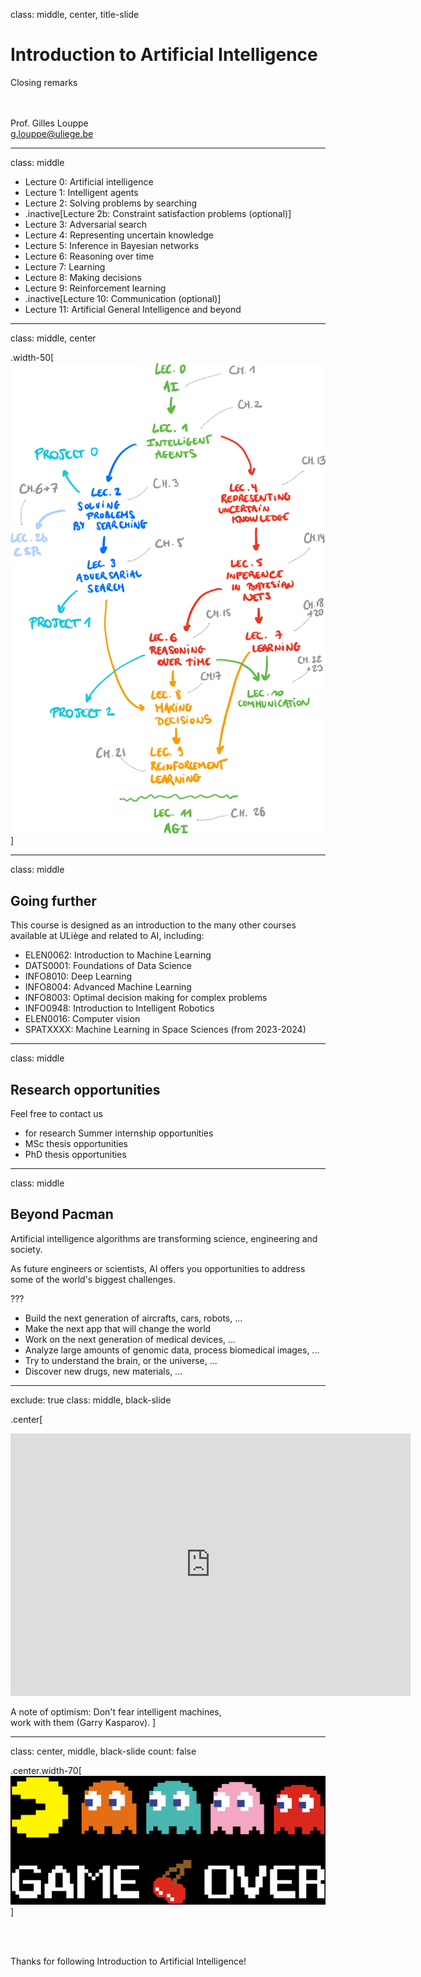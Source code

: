 class: middle, center, title-slide

# Introduction to Artificial Intelligence

Closing remarks

<br><br>
Prof. Gilles Louppe<br>
[g.louppe@uliege.be](mailto:g.louppe@uliege.be)

---

class: middle

- Lecture 0: Artificial intelligence
- Lecture 1: Intelligent agents
- Lecture 2: Solving problems by searching
- .inactive[Lecture 2b: Constraint satisfaction problems (optional)]
- Lecture 3: Adversarial search
- Lecture 4: Representing uncertain knowledge
- Lecture 5: Inference in Bayesian networks
- Lecture 6: Reasoning over time
- Lecture 7: Learning
- Lecture 8: Making decisions
- Lecture 9: Reinforcement learning
- .inactive[Lecture 10: Communication (optional)]
- Lecture 11: Artificial General Intelligence and beyond 

---

class: middle, center

.width-50[![](figures/lec0/map.png)]

---

class: middle

## Going further

This course is designed as an introduction to the many other courses available at ULiège and related to AI, including:

- ELEN0062: Introduction to Machine Learning
- DATS0001: Foundations of Data Science
- INFO8010: Deep Learning
- INFO8004: Advanced Machine Learning
- INFO8003: Optimal decision making for complex problems
- INFO0948: Introduction to Intelligent Robotics
- ELEN0016: Computer vision
- SPATXXXX: Machine Learning in Space Sciences (from 2023-2024)

---

class: middle

## Research opportunities

Feel free to contact us
- for research Summer internship opportunities
- MSc thesis opportunities
- PhD thesis opportunities

---

class: middle

## Beyond Pacman

Artificial intelligence algorithms are transforming science, engineering and society.

As future engineers or scientists, AI offers you opportunities to address some of the world's biggest challenges. 

???

- Build the next generation of aircrafts, cars, robots, ...
- Make the next app that will change the world
- Work on the next generation of medical devices, ...
- Analyze large amounts of genomic data, process biomedical images, ...
- Try to understand the brain, or the universe, ...
- Discover new drugs, new materials, ...

---

exclude: true
class: middle, black-slide

.center[
<iframe width="640" height="420" src="https://www.youtube.com/embed/NP8xt8o4_5Q?&loop=1&start=0" frameborder="0" volume="0" allowfullscreen></iframe>

A note of optimism: Don't fear intelligent machines,<br>
work with them (Garry Kasparov).
]

---

class: center, middle, black-slide
count: false

.center.width-70[![](figures/archives-lec-agi/gameover.png)]

<br><br>

Thanks for following Introduction to Artificial Intelligence!